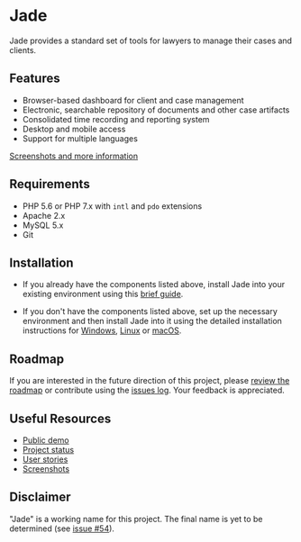 # Jade

Jade provides a standard set of tools for lawyers to manage their cases and clients.

## Features

* Browser-based dashboard for client and case management
* Electronic, searchable repository of documents and other case artifacts
* Consolidated time recording and reporting system
* Desktop and mobile access
* Support for multiple languages

[Screenshots and more information](https://www.slideshare.net/vvaswani/jade-10-2017-80571396)

## Requirements

* PHP 5.6 or PHP 7.x with `intl` and `pdo` extensions
* Apache 2.x
* MySQL 5.x
* Git

## Installation

* If you already have the components listed above, install Jade into your existing environment using this [brief guide](docs/INSTALL_ALL.md).

* If you don't have the components listed above, set up the necessary environment and then install Jade into it using the detailed installation instructions for [Windows](docs/INSTALL_WINDOWS.md), [Linux](docs/INSTALL_LINUX.md) or [macOS](docs/INSTALL_MACOS.md).

## Roadmap

If you are interested in the future direction of this project, please [review the roadmap](https://github.com/vvaswani/jade/milestones) or contribute using the [issues log](https://github.com/vvaswani/jade/issues). Your feedback is appreciated.

## Useful Resources

* [Public demo](http://jade.melonfire.com)
* [Project status](https://waffle.io/vvaswani/jade)
* [User stories](https://github.com/vvaswani/jade/issues?q=is%3Aopen+is%3Aissue+label%3Astory)
* [Screenshots](https://www.slideshare.net/vvaswani/jade-10-2017-80571396)

## Disclaimer

"Jade" is a working name for this project. The final name is yet to be determined (see [issue #54](https://github.com/vvaswani/jade/issues/54)). 
